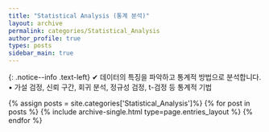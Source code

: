```yaml
---
title: "Statistical Analysis (통계 분석)"
layout: archive
permalink: categories/Statistical_Analysis
author_profile: true
types: posts
sidebar_main: true
---
```


{: .notice--info .text-left}
  ✔ 데이터의 특징을 파악하고 통계적 방법으로 분석합니다.   
  ▪️ 가설 검정, 신뢰 구간, 회귀 분석, 정규성 검정, t-검정 등 통계적 기법

{% assign posts = site.categories['Statistical_Analysis']%}
{% for post in posts %}
  {% include archive-single.html type=page.entries_layout %}
{% endfor %}